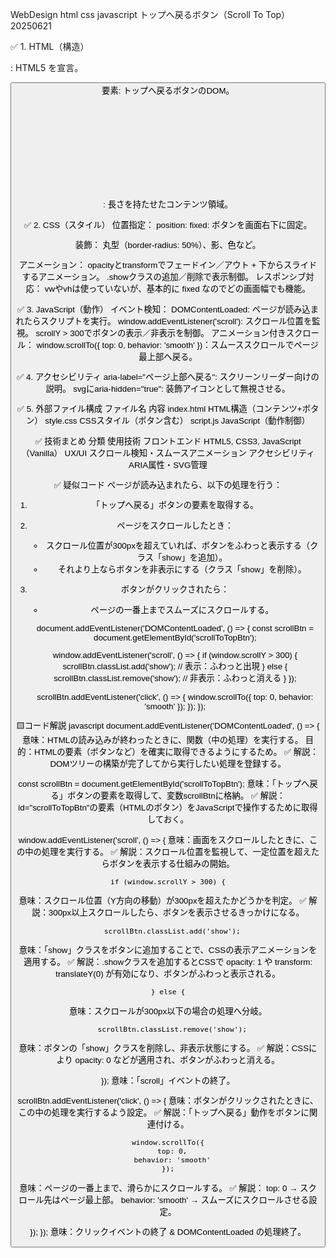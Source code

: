 WebDesign html css javascript トップへ戻るボタン（Scroll To Top） 20250621

✅ 1. HTML（構造）
<!DOCTYPE html>: HTML5 を宣言。
<button>要素: トップへ戻るボタンのDOM。
<svg>: ボタン内の矢印アイコン。
<div class="content">: 長さを持たせたコンテンツ領域。

✅ 2. CSS（スタイル）
位置指定：
position: fixed: ボタンを画面右下に固定。

装飾：
丸型（border-radius: 50%）、影、色など。

アニメーション：
opacityとtransformでフェードイン／アウト + 下からスライドするアニメーション。
.showクラスの追加／削除で表示制御。
レスポンシブ対応：
vwやvhは使っていないが、基本的に fixed なのでどの画面幅でも機能。

✅ 3. JavaScript（動作）
イベント検知：
DOMContentLoaded: ページが読み込まれたらスクリプトを実行。
window.addEventListener('scroll'): スクロール位置を監視。
scrollY > 300でボタンの表示／非表示を制御。
アニメーション付きスクロール：
window.scrollTo({ top: 0, behavior: 'smooth' })：スムーススクロールでページ最上部へ戻る。

✅ 4. アクセシビリティ
aria-label="ページ上部へ戻る": スクリーンリーダー向けの説明。
svgにaria-hidden="true": 装飾アイコンとして無視させる。

✅ 5. 外部ファイル構成
ファイル名	内容
index.html	HTML構造（コンテンツ+ボタン）
style.css	CSSスタイル（ボタン含む）
script.js	JavaScript（動作制御）

✅ 技術まとめ
分類	                使用技術
フロントエンド      	HTML5, CSS3, JavaScript（Vanilla）
UX/UI	               スクロール検知・スムースアニメーション
アクセシビリティ	    ARIA属性・SVG管理


✅ 疑似コード
ページが読み込まれたら、以下の処理を行う：

1. 「トップへ戻る」ボタンの要素を取得する。

2. ページをスクロールしたとき：
   - スクロール位置が300pxを超えていれば、ボタンをふわっと表示する（クラス「show」を追加）。
   - それより上ならボタンを非表示にする（クラス「show」を削除）。

3. ボタンがクリックされたら：
   - ページの一番上までスムーズにスクロールする。



   document.addEventListener('DOMContentLoaded', () => {
    const scrollBtn = document.getElementById('scrollToTopBtn');
  
    window.addEventListener('scroll', () => {
      if (window.scrollY > 300) {
        scrollBtn.classList.add('show'); // 表示：ふわっと出現
      } else {
        scrollBtn.classList.remove('show'); // 非表示：ふわっと消える
      }
    });
  
    scrollBtn.addEventListener('click', () => {
      window.scrollTo({
        top: 0,
        behavior: 'smooth'
      });
    });
  });
  

🟨コード解説
javascript
document.addEventListener('DOMContentLoaded', () => {
意味：HTMLの読み込みが終わったときに、関数（中の処理）を実行する。
目的：HTMLの要素（ボタンなど）を確実に取得できるようにするため。
✅ 解説：DOMツリーの構築が完了してから実行したい処理を登録する。


  const scrollBtn = document.getElementById('scrollToTopBtn');
意味：「トップへ戻る」ボタンの要素を取得して、変数scrollBtnに格納。
✅ 解説：id="scrollToTopBtn"の要素（HTMLのボタン）をJavaScriptで操作するために取得しておく。

  window.addEventListener('scroll', () => {
意味：画面をスクロールしたときに、この中の処理を実行する。
✅ 解説：スクロール位置を監視して、一定位置を超えたらボタンを表示する仕組みの開始。

    if (window.scrollY > 300) {
意味：スクロール位置（Y方向の移動）が300pxを超えたかどうかを判定。
✅ 解説：300px以上スクロールしたら、ボタンを表示させるきっかけになる。

      scrollBtn.classList.add('show');
意味：「show」クラスをボタンに追加することで、CSSの表示アニメーションを適用する。
✅ 解説：.showクラスを追加するとCSSで opacity: 1 や transform: translateY(0) が有効になり、ボタンがふわっと表示される。

    } else {
意味：スクロールが300px以下の場合の処理へ分岐。

      scrollBtn.classList.remove('show');
意味：ボタンの「show」クラスを削除し、非表示状態にする。
✅ 解説：CSSにより opacity: 0 などが適用され、ボタンがふわっと消える。

  });
意味：「scroll」イベントの終了。

  scrollBtn.addEventListener('click', () => {
意味：ボタンがクリックされたときに、この中の処理を実行するよう設定。
✅ 解説：「トップへ戻る」動作をボタンに関連付ける。

    window.scrollTo({
      top: 0,
      behavior: 'smooth'
    });
意味：ページの一番上まで、滑らかにスクロールする。
✅ 解説：
top: 0 → スクロール先はページ最上部。
behavior: 'smooth' → スムーズにスクロールさせる設定。

  });
});
意味：クリックイベントの終了 & DOMContentLoaded の処理終了。